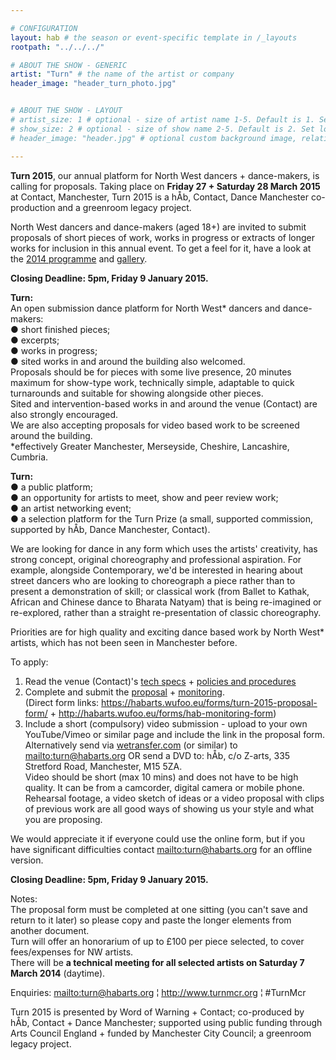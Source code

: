 ```yaml
---

# CONFIGURATION
layout: hab # the season or event-specific template in /_layouts
rootpath: "../../../"

# ABOUT THE SHOW - GENERIC
artist: "Turn" # the name of the artist or company
header_image: "header_turn_photo.jpg"   


# ABOUT THE SHOW - LAYOUT
# artist_size: 1 # optional - size of artist name 1-5. Default is 1. Set longer names to lower values
# show_size: 2 # optional - size of show name 2-5. Default is 2. Set longer names to lower values
# header_image: "header.jpg" # optional custom background image, relative to current page

---
```

**Turn 2015**, our annual platform for North West dancers + dance-makers, is calling for proposals.  Taking place on **Friday 27 + Saturday 28 March 2015** at Contact, Manchester, Turn 2015 is a hÅb, Contact, Dance Manchester co-production and a greenroom legacy project.    

North West dancers and dance-makers (aged 18+) are invited to submit proposals of short pieces of work, works in progress or extracts of longer works for inclusion in this annual event.  To get a feel for it, have a look at the  [2014 programme](/archive/2014-turn) and [gallery](/galleries/2014-turn).   
 
**Closing Deadline: 5pm, Friday 9 January 2015.**     
   
**Turn:**    
An open submission dance platform for North West* dancers and dance-makers:    
● short finished pieces;      
● excerpts;    
● works in progress;    
● sited works in and around the building also welcomed.    
Proposals should be for pieces with some live presence, 20 minutes maximum for show-type work, technically simple, adaptable to quick turnarounds and suitable for showing alongside other pieces.    
Sited and intervention-based works in and around the venue (Contact) are also strongly encouraged.    
We are also accepting proposals for video based work to be screened around the building.     
*effectively Greater Manchester, Merseyside, Cheshire, Lancashire, Cumbria.    

**Turn:**     
● a public platform;    
● an opportunity for artists to meet, show and peer review work;    
● an artist networking event;    
● a selection platform for the Turn Prize (a small, supported commission, supported by hÅb, Dance Manchester, Contact).     

We are looking for dance in any form which uses the artists' creativity, has strong concept, original choreography and professional aspiration. For example, alongside Contemporary, we'd be interested in hearing about street dancers who are looking to choreograph a piece rather than to present a demonstration of  skill; or classical work (from Ballet to Kathak, African and Chinese dance to Bharata Natyam) that is being re-imagined or re-explored, rather than a straight re-presentation of classic choreography.    
 
Priorities are for high quality and exciting dance based work by North West* artists, which has not been seen in Manchester before.    

To apply:     
1. Read the venue (Contact)'s [tech specs](http://turnmcr.posthaven.com/pages/contact-tech-specs) + [policies and procedures](http://turnmcr.posthaven.com/pages/policies-and-procedures-14138)    
2. Complete and submit the [proposal](https://habarts.wufoo.eu/forms/turn-2015-proposal-form/ ) + [monitoring](http://habarts.wufoo.eu/forms/hab-monitoring-form).    
(Direct form links: https://habarts.wufoo.eu/forms/turn-2015-proposal-form/ + http://habarts.wufoo.eu/forms/hab-monitoring-form)    
3. Include a short (compulsory) video submission - upload to your own
YouTube/Vimeo or similar page and include the link in the proposal form.
Alternatively send via [wetransfer.com](http://www.wetransfer.com) (or similar) to <mailto:turn@habarts.org> OR send a DVD to: hÅb, c/o Z-arts, 335 Stretford Road, Manchester, M15 5ZA.     
Video should be short (max 10 mins) and does not have to be high quality. It can be from a camcorder, digital camera or mobile phone. Rehearsal footage, a video sketch of ideas or a video proposal with clips of previous work are all good ways of showing us your style and what you are proposing.    

We would appreciate it if everyone could use the online form, but if you have significant difficulties contact <mailto:turn@habarts.org> for an offline version.    

**Closing Deadline: 5pm, Friday 9 January 2015.**    

Notes:    
The proposal form must be completed at one sitting (you can't save and return to it later) so please copy and paste the longer elements from another document.    
Turn will offer an honorarium of up to £100 per piece selected, to cover fees/expenses for NW artists.    
There will be **a technical meeting for all selected artists on Saturday 7 March 2014** (daytime).    
        
Enquiries: <mailto:turn@habarts.org> ¦ <http://www.turnmcr.org> ¦ #TurnMcr    
        
Turn 2015 is presented by Word of Warning + Contact; co-produced by hÅb, Contact + Dance Manchester; supported using public funding through Arts Council England + funded by Manchester City Council; a greenroom legacy project.     
